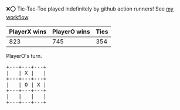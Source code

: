 :x::o: Tic-Tac-Toe played indefinitely by github action runners! See [my workflow](.github/workflows/play.yaml).

|PlayerX wins|PlayerO wins|Ties|
|-|-|-|
|823|745|354|

PlayerO's turn.

<pre>
+---+---+---+
|   | X |   |
+---+---+---+
|   | O | X |
+---+---+---+
|   |   |   |
+---+---+---+
</pre>